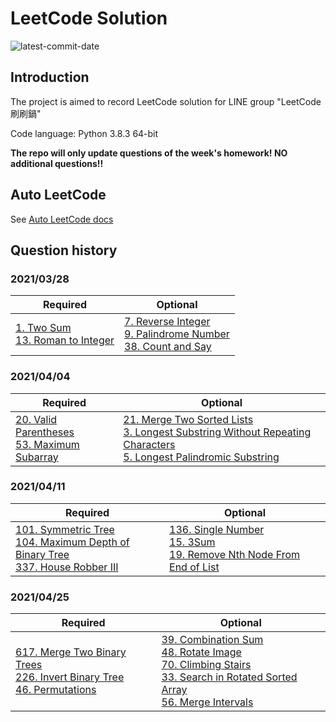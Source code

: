 # LeetCode Solution

![latest-commit-date](https://img.shields.io/badge/latest--commit--date-2021%2F04%2F11-brightgreen)

## Introduction

The project is aimed to record LeetCode solution for LINE group "LeetCode 刷刷鍋"

Code language: Python 3.8.3 64-bit

**The repo will only update questions of the week's homework! NO additional questions!!**

## Auto LeetCode

See [Auto LeetCode docs](AutoLeetCode.md)

## Question history

### 2021/03/28

| Required                                                                                               | Optional                                                                                                                                                                       |
|--------------------------------------------------------------------------------------------------------|--------------------------------------------------------------------------------------------------------------------------------------------------------------------------------|
| [1. Two Sum](1.%20Two%20Sum/README.md)<br>[13. Roman to Integer](13.%20Roman%20to%20Integer/README.md) | [7. Reverse Integer](7.%20Reverse%20Integer/README.md)<br>[9. Palindrome Number](9.%20Palindrome%20Number/README.md)<br>[38. Count and Say](38.%20Count%20and%20Say/README.md) |

### 2021/04/04

| Required                                                                                                                   | Optional                                                                                                                                                                                                                                                                                         |
|----------------------------------------------------------------------------------------------------------------------------|--------------------------------------------------------------------------------------------------------------------------------------------------------------------------------------------------------------------------------------------------------------------------------------------------|
| [20. Valid Parentheses](20.%20Valid%20Parentheses/README.md)<br>[53. Maximum Subarray](53.%20Maximum%20Subarray/README.md) | [21. Merge Two Sorted Lists](21.%20Merge%20Two%20Sorted%20Lists/README.md)<br>[3. Longest Substring Without Repeating Characters](3.%20Longest%20Substring%20Without%20Repeating%20Characters/README.md)<br>[5. Longest Palindromic Substring](5.%20Longest%20Palindromic%20Substring/README.md) |

### 2021/04/11

| Required                                                                                                                                                                                                                 | Optional                                                                                                                                                                                           |
|--------------------------------------------------------------------------------------------------------------------------------------------------------------------------------------------------------------------------|----------------------------------------------------------------------------------------------------------------------------------------------------------------------------------------------------|
| [101. Symmetric Tree](101.%20Symmetric%20Tree/README.md)<br>[104. Maximum Depth of Binary Tree](104.%20Maximum%20Depth%20of%20Binary%20Tree/README.md)<br>[337. House Robber III](337.%20House%20Robber%20III/README.md) | [136. Single Number](136.%20Single%20Number/README.md)<br>[15. 3Sum](15.%203Sum/README.md)<br>[19. Remove Nth Node From End of List](19.%20Remove%20Nth%20Node%20From%20End%20of%20List/README.md) |

### 2021/04/25

| Required                                                                                                                                                                                                                 | Optional                                                                                                                                                                                           |
|--------------------------------------------------------------------------------------------------------------------------------------------------------------------------------------------------------------------------|----------------------------------------------------------------------------------------------------------------------------------------------------------------------------------------------------|
| [617. Merge Two Binary Trees](617.%20Merge%20Two%20Binary%20Trees/README.md)<br>[226. Invert Binary Tree](226.%20Invert%20Binary%20Tree/README.md)<br>[46. Permutations](46.%20Permutations/README.md) | [39. Combination Sum](39.%20Combination%20Sum/README.md)<br>[48. Rotate Image](48.%20Rotate%20Image/README.md)<br>[70. Climbing Stairs](70.%20Climbing%20Stairs/README.md)<br>[33. Search in Rotated Sorted Array](33.%20Search%20in%20Rotated%20Sorted%20Array/README.md)<br>[56. Merge Intervals](56.%20Merge%20Intervals/README.md) |